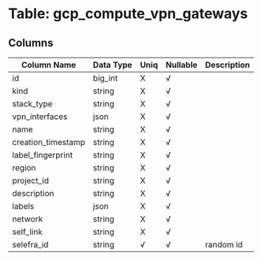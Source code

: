 # Table: gcp_compute_vpn_gateways

## Columns 

|  Column Name   |  Data Type  | Uniq | Nullable | Description | 
|  ----  | ----  | ----  | ----  | ---- | 
| id | big_int | X | √ |  | 
| kind | string | X | √ |  | 
| stack_type | string | X | √ |  | 
| vpn_interfaces | json | X | √ |  | 
| name | string | X | √ |  | 
| creation_timestamp | string | X | √ |  | 
| label_fingerprint | string | X | √ |  | 
| region | string | X | √ |  | 
| project_id | string | X | √ |  | 
| description | string | X | √ |  | 
| labels | json | X | √ |  | 
| network | string | X | √ |  | 
| self_link | string | X | √ |  | 
| selefra_id | string | √ | √ | random id | 


